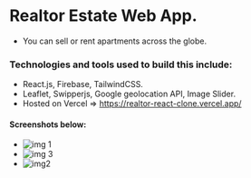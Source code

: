 # Realtor Estate Web App.
- You can sell or rent apartments across the globe.
### Technologies and tools used to build this include:
- React.js, Firebase, TailwindCSS.
- Leaflet, Swipperjs, Google geolocation API, Image Slider.
- Hosted on Vercel => https://realtor-react-clone.vercel.app/

#### Screenshots below:
- ![img 1](https://github.com/kasydev/realtor-react-clone/assets/125959390/5d826000-a3d8-43a9-95cb-b37c6adc4cfc)
- ![img 3](https://github.com/kasydev/realtor-react-clone/assets/125959390/c7a657fb-9f11-4068-807e-c0601d8360d0)
- ![img2](https://github.com/kasydev/realtor-react-clone/assets/125959390/12b9aa96-62c6-4995-9305-c1be84fb4201)
